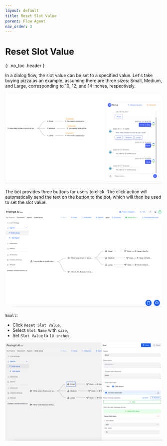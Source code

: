 ```yaml
---
layout: default
title: Reset Slot Value
parent: Flow Agent
nav_order: 3
---
```

# Reset Slot Value
{: .no_toc .header }

In a dialog flow, the slot value can be set to a specified value.
Let's take buying pizza as an example, assuming there are three sizes: Small, Medium, and Large, corresponding to 10, 12, and 14 inches, respectively. 

![chat.png](chat.png)

The bot provides three buttons for users to click.  The click action will automatically send the text on the button to the bot, which will then be used to set the slot value. 

![entire_view.png](entire_view.png)

`Small`:
- Click `Reset Slot Value`,
- Select `Slot Name` with `size`,
- Set `Slot Value` to `10 inches`.

![reset.png](reset.png)

